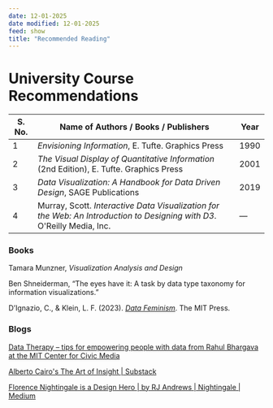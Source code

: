 ```yaml
---
date: 12-01-2025
date modified: 12-01-2025
feed: show
title: "Recommended Reading"
---
```

# University Course Recommendations

| **S. No.** | **Name of Authors / Books / Publishers**                                                                                | **Year** |
| ---------- | ----------------------------------------------------------------------------------------------------------------------- | -------- |
| 1          | *Envisioning Information*, E. Tufte. Graphics Press                                                                     | 1990     |
| 2          | *The Visual Display of Quantitative Information* (2nd Edition), E. Tufte. Graphics Press                                | 2001     |
| 3          | *Data Visualization: A Handbook for Data Driven Design*, SAGE Publications                                              | 2019     |
| 4          | Murray, Scott. *Interactive Data Visualization for the Web: An Introduction to Designing with D3*. O'Reilly Media, Inc. | —        |

### Books

Tamara Munzner, _Visualization Analysis and Design_

Ben Shneiderman, “The eyes have it: A task by data type taxonomy for information visualizations.”

D’Ignazio, C., & Klein, L. F. (2023). _[Data Feminism](https://data-feminism.mitpress.mit.edu/)_. The MIT Press.

### Blogs

[Data Therapy – tips for empowering people with data from Rahul Bhargava at the MIT Center for Civic Media](https://datatherapy.org/)

[Alberto Cairo's The Art of Insight \| Substack](https://theartofinsight.substack.com/)

[Florence Nightingale is a Design Hero \| by RJ Andrews \| Nightingale \| Medium](https://medium.com/nightingale/florence-nightingale-is-a-design-hero-8bf6e5f2147)